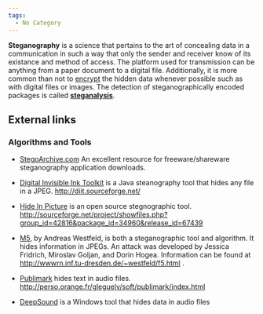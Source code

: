 ```yaml
---
tags:
  - No Category
---
```

**Steganography** is a science that pertains to the art of concealing
data in a communication in such a way that only the sender and receiver
know of its existance and method of access. The platform used for
transmission can be anything from a paper document to a digital file.
Additionally, it is more common than not to
[encrypt](encrypt.md) the hidden data whenever possible such as
with digital files or images. The detection of steganographically
encoded packages is called **[steganalysis](steganalysis.md)**.

## External links

### Algorithms and Tools

- [StegoArchive.com](http://www.stegoarchive.com) An excellent resource
  for freeware/shareware steganography application downloads.

<!-- -->

- [Digital Invisible Ink
  Toolkit](digital_invisible_ink_toolkit.md) is a Java
  steanography tool that hides any file in a JPEG.
  <http://diit.sourceforge.net/>

<!-- -->

- [Hide In Picture](hide_in_picture.md) is an open source
  stegnographic tool.
  <http://sourceforge.net/project/showfiles.php?group_id=42816&package_id=34960&release_id=67439>

<!-- -->

- [M5](m5.md), by Andreas Westfeld, is both a steganographic
  tool and algorithm. It hides information in JPEGs. An attack was
  developed by Jessica Fridrich, Miroslav Goljan, and Dorin Hogea.
  Information can be found at
  <http://wwwrn.inf.tu-dresden.de/~westfeld/f5.html> .

<!-- -->

- [Publimark](publimark.md) hides text in audio files.
  <http://perso.orange.fr/gleguelv/soft/publimark/index.html>

<!-- -->

- [DeepSound](deepsound.md) is a Windows tool that hides data in
  audio files